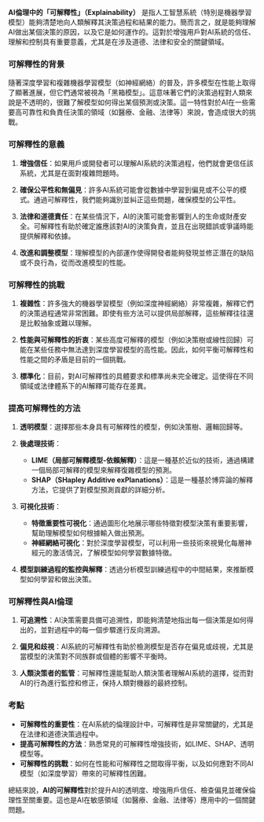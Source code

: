 **AI倫理中的「可解釋性」（Explainability）** 是指人工智慧系統（特別是機器學習模型）能夠清楚地向人類解釋其決策過程和結果的能力。簡而言之，就是能夠理解AI做出某個決策的原因，以及它是如何運作的。這對於增強用戶對AI系統的信任、理解和控制具有重要意義，尤其是在涉及道德、法律和安全的關鍵領域。

### 可解釋性的背景

隨著深度學習和複雜機器學習模型（如神經網絡）的普及，許多模型在性能上取得了顯著進展，但它們通常被視為「黑箱模型」。這意味著它們的決策過程對人類來說是不透明的，很難了解模型如何得出某個預測或決策。這一特性對於AI在一些需要高可靠性和負責任決策的領域（如醫療、金融、法律等）來說，會造成很大的挑戰。

### 可解釋性的意義

1. **增強信任**：如果用戶或開發者可以理解AI系統的決策過程，他們就會更信任該系統，尤其是在面對複雜問題時。
    
2. **確保公平性和無偏見**：許多AI系統可能會從數據中學習到偏見或不公平的模式。通過可解釋性，我們能夠識別並糾正這些問題，確保模型的公平性。
    
3. **法律和道德責任**：在某些情況下，AI的決策可能會影響到人的生命或財產安全。可解釋性有助於確定誰應該對AI的決策負責，並且在出現錯誤或爭議時能提供解釋和依據。
    
4. **改進和調整模型**：理解模型的內部運作使得開發者能夠發現並修正潛在的缺陷或不良行為，從而改進模型的性能。
    

### 可解釋性的挑戰

1. **複雜性**：許多強大的機器學習模型（例如深度神經網絡）非常複雜，解釋它們的決策過程通常非常困難。即使有些方法可以提供局部解釋，這些解釋往往還是比較抽象或難以理解。
    
2. **性能與可解釋性的折衷**：某些高度可解釋的模型（例如決策樹或線性回歸）可能在某些任務中無法達到深度學習模型的高性能。因此，如何平衡可解釋性和性能之間的矛盾是目前的一個挑戰。
    
3. **標準化**：目前，對AI可解釋性的具體要求和標準尚未完全確定。這使得在不同領域或法律體系下的AI解釋可能存在差異。
    

### 提高可解釋性的方法

1. **透明模型**：選擇那些本身具有可解釋性的模型，例如決策樹、邏輯回歸等。
    
2. **後處理技術**：
    
    - **LIME（局部可解釋模型-依賴解釋）**：這是一種基於近似的技術，通過構建一個局部可解釋的模型來解釋復雜模型的預測。
    - **SHAP（SHapley Additive exPlanations）**：這是一種基於博弈論的解釋方法，它提供了對模型預測貢獻的詳細分析。
3. **可視化技術**：
    
    - **特徵重要性可視化**：通過圖形化地展示哪些特徵對模型決策有重要影響，幫助理解模型如何根據輸入做出預測。
    - **神經網絡可視化**：對於深度學習模型，可以利用一些技術來視覺化每層神經元的激活情況，了解模型如何學習數據特徵。
4. **模型訓練過程的監控與解釋**：透過分析模型訓練過程中的中間結果，來推斷模型如何學習和做出決策。
    

### 可解釋性與AI倫理

1. **可追溯性**：AI決策需要具備可追溯性，即能夠清楚地指出每一個決策是如何得出的，並對過程中的每一個步驟進行反向溯源。
    
2. **偏見和歧視**：AI系統的可解釋性有助於檢測模型是否存在偏見或歧視，尤其是當模型的決策對不同族群或個體的影響不平衡時。
    
3. **人類決策者的監管**：可解釋性還能幫助人類決策者理解AI系統的選擇，從而對AI的行為進行監控和修正，保持人類對機器的最終控制。
    

### 考點

- **可解釋性的重要性**：在AI系統的倫理設計中，可解釋性是非常關鍵的，尤其是在法律和道德決策過程中。
- **提高可解釋性的方法**：熟悉常見的可解釋性增強技術，如LIME、SHAP、透明模型等。
- **可解釋性的挑戰**：如何在性能和可解釋性之間取得平衡，以及如何應對不同AI模型（如深度學習）帶來的可解釋性困難。

總結來說，**AI的可解釋性**對於提升AI的透明度、增強用戶信任、檢查偏見並確保倫理性至關重要。這也是AI在敏感領域（如醫療、金融、法律等）應用中的一個關鍵問題。